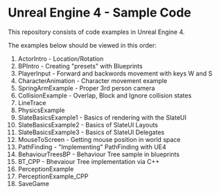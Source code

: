 # Unreal Engine 4 - Sample Code

This repository consists of code examples in Unreal Engine 4.

The examples below should be viewed in this order:

1. ActorIntro - Location/Rotation
2. BPIntro - Creating "presets" with Blueprints
3. PlayerInput - Forward and backwords movement with keys W and S
4. CharacterAnimation - Character movement example
5. SpringArmExample - Proper 3rd person camera
6. CollisionExample - Overlap, Block and Ignore collision states
7. LineTrace
8. PhysicsExample
9. SlateBasicsExample1 - Basics of rendering with the SlateUI
10. SlateBasicsExample2 - Basics of SlateUI Layouts
11. SlateBasicsExample3 - Basics of SlateUI Delegates
12. MouseToScreen - Getting mouse position in world space
13. PathFinding - "Implementing" PathFinding with UE4 
13. BehaviourTreesBP - Behaviour Tree sample in blueprints
14. BT_CPP - Bhevaiour Tree implementation via C++
15. PerceptionExample
16. PerceptionExample_CPP
17. SaveGame

